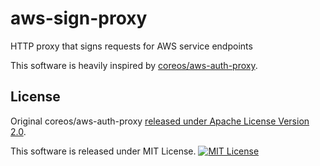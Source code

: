 # aws-sign-proxy

HTTP proxy that signs requests for AWS service endpoints

This software is heavily inspired by [coreos/aws-auth-proxy](https://github.com/coreos/aws-auth-proxy).

## License

Original coreos/aws-auth-proxy [released under Apache License Version 2.0](https://github.com/coreos/aws-auth-proxy/blob/9713146600f3aba055a5bfaf477af2a81dec272e/LICENSE).

This software is released under MIT License. [![MIT License](http://img.shields.io/badge/license-MIT-blue.svg?style=flat)](LICENSE)
